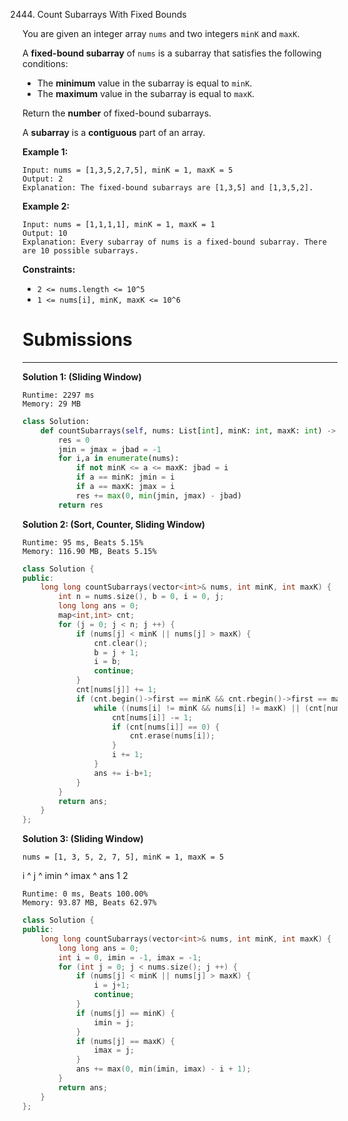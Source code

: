 2444. Count Subarrays With Fixed Bounds

You are given an integer array `nums` and two integers `minK` and `maxK`.

A **fixed-bound subarray** of `nums` is a subarray that satisfies the following conditions:

* The **minimum** value in the subarray is equal to `minK`.
* The **maximum** value in the subarray is equal to `maxK`.

Return the **number** of fixed-bound subarrays.

A **subarray** is a **contiguous** part of an array.

 

**Example 1:**
```
Input: nums = [1,3,5,2,7,5], minK = 1, maxK = 5
Output: 2
Explanation: The fixed-bound subarrays are [1,3,5] and [1,3,5,2].
```

**Example 2:**
```
Input: nums = [1,1,1,1], minK = 1, maxK = 1
Output: 10
Explanation: Every subarray of nums is a fixed-bound subarray. There are 10 possible subarrays.
```

**Constraints:**

* `2 <= nums.length <= 10^5`
* `1 <= nums[i], minK, maxK <= 10^6`

# Submissions
---
**Solution 1: (Sliding Window)**
```
Runtime: 2297 ms
Memory: 29 MB
```
```python
class Solution:
    def countSubarrays(self, nums: List[int], minK: int, maxK: int) -> int:
        res = 0
        jmin = jmax = jbad = -1
        for i,a in enumerate(nums):
            if not minK <= a <= maxK: jbad = i
            if a == minK: jmin = i
            if a == maxK: jmax = i
            res += max(0, min(jmin, jmax) - jbad)
        return res
```

**Solution 2: (Sort, Counter, Sliding Window)**
```
Runtime: 95 ms, Beats 5.15%
Memory: 116.90 MB, Beats 5.15%
```
```c++
class Solution {
public:
    long long countSubarrays(vector<int>& nums, int minK, int maxK) {
        int n = nums.size(), b = 0, i = 0, j;
        long long ans = 0;
        map<int,int> cnt;
        for (j = 0; j < n; j ++) {
            if (nums[j] < minK || nums[j] > maxK) {
                cnt.clear();
                b = j + 1;
                i = b;
                continue;
            }
            cnt[nums[j]] += 1;
            if (cnt.begin()->first == minK && cnt.rbegin()->first == maxK) {
                while ((nums[i] != minK && nums[i] != maxK) || (cnt[nums[i]] > 1)) {
                    cnt[nums[i]] -= 1;
                    if (cnt[nums[i]] == 0) {
                        cnt.erase(nums[i]);
                    }
                    i += 1;
                }
                ans += i-b+1;
            }
        }
        return ans;
    }
};
```

**Solution 3: (Sliding Window)**

    nums = [1, 3, 5, 2, 7, 5], minK = 1, maxK = 5
i           ^
j                    ^
imin        ^
imax             ^
ans              1   2

```
Runtime: 0 ms, Beats 100.00%
Memory: 93.87 MB, Beats 62.97%
```
```c++
class Solution {
public:
    long long countSubarrays(vector<int>& nums, int minK, int maxK) {
        long long ans = 0;
        int i = 0, imin = -1, imax = -1;
        for (int j = 0; j < nums.size(); j ++) {
            if (nums[j] < minK || nums[j] > maxK) {
                i = j+1;
                continue;
            }
            if (nums[j] == minK) {
                imin = j;
            }
            if (nums[j] == maxK) {
                imax = j;
            }
            ans += max(0, min(imin, imax) - i + 1);
        }
        return ans;
    }
};
```
